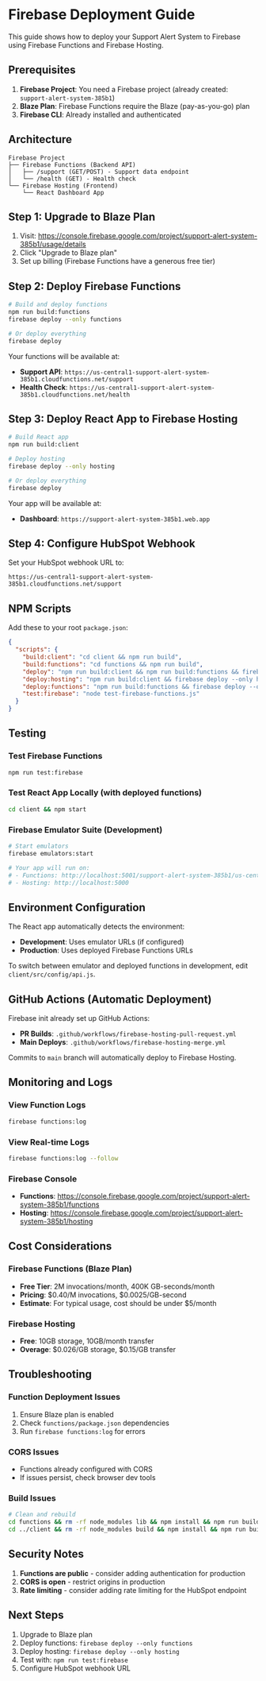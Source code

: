 # Firebase Deployment Guide

This guide shows how to deploy your Support Alert System to Firebase using Firebase Functions and Firebase Hosting.

## Prerequisites

1. **Firebase Project**: You need a Firebase project (already created: `support-alert-system-385b1`)
2. **Blaze Plan**: Firebase Functions require the Blaze (pay-as-you-go) plan
3. **Firebase CLI**: Already installed and authenticated

## Architecture

```
Firebase Project
├── Firebase Functions (Backend API)
│   ├── /support (GET/POST) - Support data endpoint
│   └── /health (GET) - Health check
└── Firebase Hosting (Frontend)
    └── React Dashboard App
```

## Step 1: Upgrade to Blaze Plan

1. Visit: https://console.firebase.google.com/project/support-alert-system-385b1/usage/details
2. Click "Upgrade to Blaze plan"
3. Set up billing (Firebase Functions have a generous free tier)

## Step 2: Deploy Firebase Functions

```bash
# Build and deploy functions
npm run build:functions
firebase deploy --only functions

# Or deploy everything
firebase deploy
```

Your functions will be available at:

- **Support API**: `https://us-central1-support-alert-system-385b1.cloudfunctions.net/support`
- **Health Check**: `https://us-central1-support-alert-system-385b1.cloudfunctions.net/health`

## Step 3: Deploy React App to Firebase Hosting

```bash
# Build React app
npm run build:client

# Deploy hosting
firebase deploy --only hosting

# Or deploy everything
firebase deploy
```

Your app will be available at:

- **Dashboard**: `https://support-alert-system-385b1.web.app`

## Step 4: Configure HubSpot Webhook

Set your HubSpot webhook URL to:

```
https://us-central1-support-alert-system-385b1.cloudfunctions.net/support
```

## NPM Scripts

Add these to your root `package.json`:

```json
{
  "scripts": {
    "build:client": "cd client && npm run build",
    "build:functions": "cd functions && npm run build",
    "deploy": "npm run build:client && npm run build:functions && firebase deploy",
    "deploy:hosting": "npm run build:client && firebase deploy --only hosting",
    "deploy:functions": "npm run build:functions && firebase deploy --only functions",
    "test:firebase": "node test-firebase-functions.js"
  }
}
```

## Testing

### Test Firebase Functions

```bash
npm run test:firebase
```

### Test React App Locally (with deployed functions)

```bash
cd client && npm start
```

### Firebase Emulator Suite (Development)

```bash
# Start emulators
firebase emulators:start

# Your app will run on:
# - Functions: http://localhost:5001/support-alert-system-385b1/us-central1
# - Hosting: http://localhost:5000
```

## Environment Configuration

The React app automatically detects the environment:

- **Development**: Uses emulator URLs (if configured)
- **Production**: Uses deployed Firebase Functions URLs

To switch between emulator and deployed functions in development, edit `client/src/config/api.js`.

## GitHub Actions (Automatic Deployment)

Firebase init already set up GitHub Actions:

- **PR Builds**: `.github/workflows/firebase-hosting-pull-request.yml`
- **Main Deploys**: `.github/workflows/firebase-hosting-merge.yml`

Commits to `main` branch will automatically deploy to Firebase Hosting.

## Monitoring and Logs

### View Function Logs

```bash
firebase functions:log
```

### View Real-time Logs

```bash
firebase functions:log --follow
```

### Firebase Console

- **Functions**: https://console.firebase.google.com/project/support-alert-system-385b1/functions
- **Hosting**: https://console.firebase.google.com/project/support-alert-system-385b1/hosting

## Cost Considerations

### Firebase Functions (Blaze Plan)

- **Free Tier**: 2M invocations/month, 400K GB-seconds/month
- **Pricing**: $0.40/M invocations, $0.0025/GB-second
- **Estimate**: For typical usage, cost should be under $5/month

### Firebase Hosting

- **Free**: 10GB storage, 10GB/month transfer
- **Overage**: $0.026/GB storage, $0.15/GB transfer

## Troubleshooting

### Function Deployment Issues

1. Ensure Blaze plan is enabled
2. Check `functions/package.json` dependencies
3. Run `firebase functions:log` for errors

### CORS Issues

- Functions already configured with CORS
- If issues persist, check browser dev tools

### Build Issues

```bash
# Clean and rebuild
cd functions && rm -rf node_modules lib && npm install && npm run build
cd ../client && rm -rf node_modules build && npm install && npm run build
```

## Security Notes

1. **Functions are public** - consider adding authentication for production
2. **CORS is open** - restrict origins in production
3. **Rate limiting** - consider adding rate limiting for the HubSpot endpoint

## Next Steps

1. Upgrade to Blaze plan
2. Deploy functions: `firebase deploy --only functions`
3. Deploy hosting: `firebase deploy --only hosting`
4. Test with: `npm run test:firebase`
5. Configure HubSpot webhook URL

